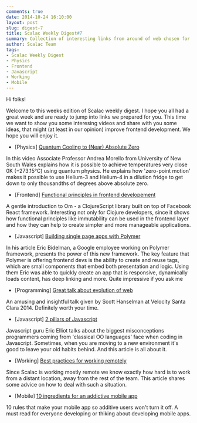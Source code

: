 ```yaml
---
comments: true
date: 2014-10-24 16:10:00
layout: post
slug: digest-7
title: Scalac Weekly Digest#7
summary: Collection of interesting links from around of web chosen for you by Scalac team
author: Scalac Team
tags:
- Scalac Weekly Digest
- Physics
- Frontend
- Javascript
- Working
- Mobile
---
```


Hi folks! 

Welcome to this weeks edition of Scalac weekly digest. I hope you all had a great week and are ready to jump into links we prepared for you. This time we want to show you some interesing videos and share with you some ideas, that might (at least in our opinion) improve frontend development. We hope you will enjoy it.  

* \[Physics\] [Quantum Cooling to (Near) Absolute Zero](https://www.youtube.com/watch?v=7jT5rbE69ho)

In this video Associate Professor Andrea Morello from University of New South Wales explains how it is possible to achieve temperatures very close 0K (−273.15°C) using quantum physics. He explains how 'zero-point motion' makes it possible to use Helium-3 and Helium-4 in a dilution fridge to get down to only thousandths of degrees above absolute zero.

* \[Frontend\] [Functional principles in frontend developement](http://www.infoq.com/presentations/om-clojurescript-facebook-react)

A gentle introduction to Om - a ClojureScript library built on top of Facebook React framework. Interesting not only for Clojure developers, since it shows how functional principles like immutability can be used in the frontend layer and how they can help to create simpler and more manageable applications.

* \[Javascript\] [Building single page apps with Polymer](https://www.polymer-project.org/articles/spa.html)

In his article Eric Bidelman, a Google employee working on Polymer framework, presents the power of this new framework. The key feature that Polymer is offering frontend devs is the ability to create and reuse tags, which are small components that embed both presentation and logic. Using them Eric was able to quickly create an app that is responsive, dynamically loads content, has deep linking and more. Quite impressive if you ask me

* \[Programming\] [Great talk about evolution of web](https://www.youtube.com/watch?v=FZYrlKbkLe8)

An amusing and insightful talk given by Scott Hanselman at Velocity Santa Clara 2014. Definitely worth your time.

* \[Javascript\] [2 pillars of Javascript](https://medium.com/javascript-scene/the-two-pillars-of-javascript-ee6f3281e7f3)

 Javascript guru Eric Elliot talks about the biggest misconceptions programmers coming from 'classical OO languages' face when coding in Javascript. Sometimes, when you are moving to a new environment it's good to leave your old habits behind. And this article is all about it.

* \[Working\] [Best practices for working remotely](http://www.drdobbs.com/tools/7-best-practices-for-being-a-successful/240169183)

Since Scalac is working mostly remote we know exactly how hard is to work from a distant location, away from the rest of the team. This article shares some advice on how to deal with such a situation. 

* \[Mobile\] [10 ingredients for an addictive mobile app](http://thenextweb.com/dd/2014/10/28/10-ingredients-concoct-subconsciously-addictive-mobile-app/1/)

10 rules that make your mobile app so additive users won't turn it off. A must read for everyone developing or thiking about developing mobile apps.
